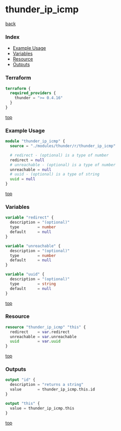 # thunder_ip_icmp

[back](../thunder.md)

### Index

- [Example Usage](#example-usage)
- [Variables](#variables)
- [Resource](#resource)
- [Outputs](#outputs)

### Terraform

```terraform
terraform {
  required_providers {
    thunder = ">= 0.4.16"
  }
}
```

[top](#index)

### Example Usage

```terraform
module "thunder_ip_icmp" {
  source = "./modules/thunder/r/thunder_ip_icmp"

  # redirect - (optional) is a type of number
  redirect = null
  # unreachable - (optional) is a type of number
  unreachable = null
  # uuid - (optional) is a type of string
  uuid = null
}
```

[top](#index)

### Variables

```terraform
variable "redirect" {
  description = "(optional)"
  type        = number
  default     = null
}

variable "unreachable" {
  description = "(optional)"
  type        = number
  default     = null
}

variable "uuid" {
  description = "(optional)"
  type        = string
  default     = null
}
```

[top](#index)

### Resource

```terraform
resource "thunder_ip_icmp" "this" {
  redirect    = var.redirect
  unreachable = var.unreachable
  uuid        = var.uuid
}
```

[top](#index)

### Outputs

```terraform
output "id" {
  description = "returns a string"
  value       = thunder_ip_icmp.this.id
}

output "this" {
  value = thunder_ip_icmp.this
}
```

[top](#index)